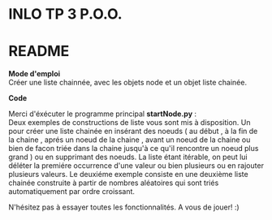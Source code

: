 # INLO TP 3 P.O.O.

README
======

**Mode d'emploi**
<br>
Créer une liste chainnée, avec les objets node et un objet liste chainée.    


**Code**

Merci d'éxécuter le programme principal <b>startNode.py</b> :
<br>
Deux exemples de constructions de liste vous sont mis à disposition. Un pour créer une liste chainée en insérant des noeuds ( au début , à la fin de la chaine , aprés un noeud de la chaine , avant un noeud de la chaine ou bien de facon triée
dans la chaine jusqu'à ce qu'il rencontre un noeud plus grand ) ou en supprimant des noeuds.
La liste étant itérable, on peut lui déléter la premiére occurrence d'une valeur ou bien plusieurs ou en rajouter plusieurs valeurs. 
Le deuxiéme exemple consiste en une deuxième liste chainée construite à partir de nombres aléatoires qui sont triés automatiquement
par ordre croissant.

N'hésitez pas à essayer toutes les fonctionnalités. A vous de jouer! :)

